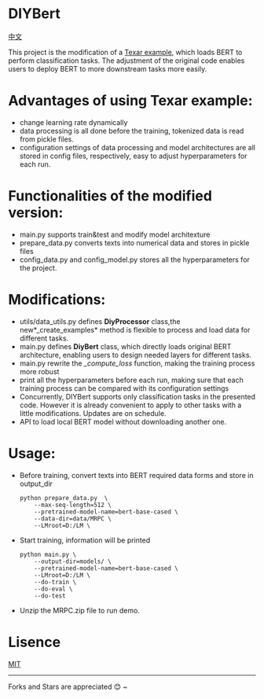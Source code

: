 # DIYBert

[中文](./README.zh-CN.md)

This project is the modification of  a [Texar example](https://github.com/asyml/texar-pytorch/tree/master/examples/bert), which loads BERT to perform classification tasks. The adjustment of the original code enables users to deploy BERT to more downstream tasks more easily.

# Advantages of using Texar example:

- change learning rate dynamically
- data processing is all done before the training, tokenized data is read from pickle files.
- configuration settings of data processing and model architectures are all stored in config files, respectively, easy to adjust hyperparameters for each run.

# Functionalities of the modified version:

- main.py supports train&test and modify model architexture
- prepare_data.py converts texts into numerical data and stores in pickle files
- config_data.py and config_model.py stores all the hyperparameters for the project.

# Modifications:

- utils/data_utils.py defines **DiyProcessor** class,the new*_create_examples* method is flexible to process and load data for different tasks. 
- main.py defines **DiyBert** class, which directly loads original BERT architecture, enabling users to  design needed layers for different tasks.
- main.py rewrite the *_compute_loss* function, making the training process more robust
- print all the hyperparameters before each run, making sure that each training process can be compared with its configuration settings
- Concurrently, DIYBert supports only classification tasks in the presented code. However it is already convenient to apply to other tasks with a little modifications. Updates are on schedule.
- API to load local BERT model without downloading another one.

# Usage:

- Before training, convert texts into BERT required data forms and store in output_dir

  ```
  python prepare_data.py  \
      --max-seq-length=512 \
      --pretrained-model-name=bert-base-cased \
      --data-dir=data/MRPC \
      --LMroot=D:/LM \
  ```

- Start training, information will be printed

  ```
  python main.py \
      --output-dir=models/ \
      --pretrained-model-name=bert-base-cased \
      --LMroot=D:/LM \
      --do-train \
      --do-eval \
      --do-test
  ```

- Unzip the MRPC.zip file to run demo.

# Lisence
[MIT](./LICENSE)

***

Forks and Stars are appreciated :blush: ~
